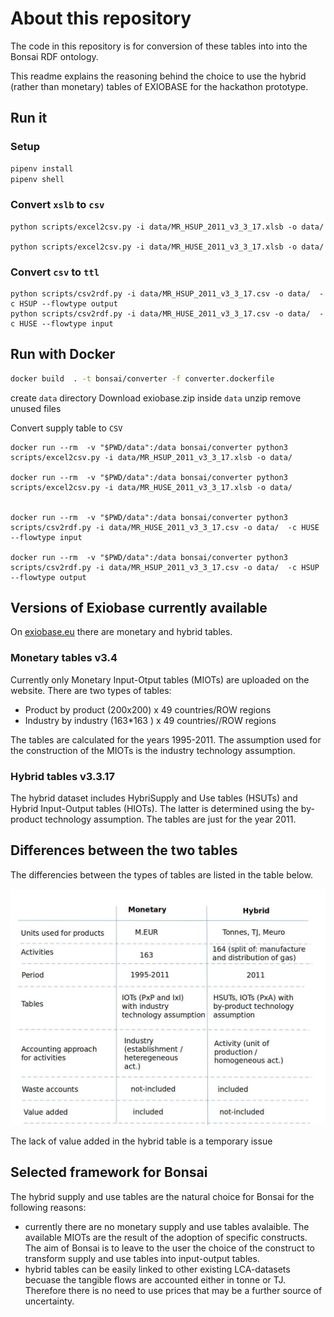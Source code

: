 # About this repository
The code in this repository is for conversion of these tables into into the Bonsai RDF ontology.

This readme explains the reasoning behind the choice to use the hybrid (rather than monetary) tables of EXIOBASE for the hackathon prototype.

## Run it

### Setup

```bash
pipenv install
pipenv shell
```

### Convert `xslb` to `csv`
```
python scripts/excel2csv.py -i data/MR_HSUP_2011_v3_3_17.xlsb -o data/

python scripts/excel2csv.py -i data/MR_HUSE_2011_v3_3_17.xlsb -o data/
```

### Convert `csv` to `ttl`
```
python scripts/csv2rdf.py -i data/MR_HSUP_2011_v3_3_17.csv -o data/  -c HSUP --flowtype output
python scripts/csv2rdf.py -i data/MR_HUSE_2011_v3_3_17.csv -o data/  -c HUSE --flowtype input
```


## Run with Docker

```bash
docker build  . -t bonsai/converter -f converter.dockerfile
```

create `data` directory
Download exiobase.zip inside  `data`
unzip
remove unused files

Convert supply table to `CSV`

```
docker run --rm  -v "$PWD/data":/data bonsai/converter python3 scripts/excel2csv.py -i data/MR_HSUP_2011_v3_3_17.xlsb -o data/

docker run --rm  -v "$PWD/data":/data bonsai/converter python3 scripts/excel2csv.py -i data/MR_HUSE_2011_v3_3_17.xlsb -o data/


docker run --rm  -v "$PWD/data":/data bonsai/converter python3 scripts/csv2rdf.py -i data/MR_HUSE_2011_v3_3_17.csv -o data/  -c HUSE --flowtype input

docker run --rm  -v "$PWD/data":/data bonsai/converter python3 scripts/csv2rdf.py -i data/MR_HSUP_2011_v3_3_17.csv -o data/  -c HSUP --flowtype output
```



## Versions of Exiobase currently available
On [exiobase.eu](https://www.exiobase.eu/index.php/component/users/?view=login&return=aHR0cHM6Ly93d3cuZXhpb2Jhc2UuZXUvaW5kZXgucGhwL2RhdGEtZG93bmxvYWQvZXhpb2Jhc2UzaHliLzEyNS1leGlvYmFzZS0zLTMtMTctaHN1dC0yMDExL2ZpbGU=&Itemid=251) there are monetary and hybrid tables.

### Monetary tables v3.4

Currently only Monetary Input-Otput tables (MIOTs) are uploaded on the website. There are two types of tables:

- Product by product (200x200) x 49 countries/ROW regions
- Industry by industry (163*163 ) x 49 countries//ROW regions

The tables are calculated for the years 1995-2011. The assumption used for the construction of the MIOTs is the industry technology assumption.

### Hybrid tables v3.3.17

The hybrid dataset includes HybriSupply and Use tables (HSUTs) and Hybrid Input-Output tables (HIOTs). The latter is determined using the by-product technology assumption. The tables are just for the year 2011.

## Differences between the two tables

The differencies between the types of tables are listed in the table below.

![Table](https://github.com/BONSAMURAIS/EXIOBASE-conversion-software/blob/master/differences_exiobase_monetary_physical.jpg)

The lack of value added in the hybrid table is a temporary issue

## Selected framework for Bonsai

The hybrid supply and use tables are the natural choice for Bonsai for the following reasons:

- currently there are no monetary supply and use tables avalaible. The available MIOTs are the result of the adoption of specific constructs. The aim of Bonsai is to leave to the user the choice of the construct to transform supply and use tables into input-output tables.
- hybrid tables can be easily linked to other existing LCA-datasets becuase the tangible flows are accounted either in tonne or TJ. Therefore there is no need to use prices that may be a further source of uncertainty.

